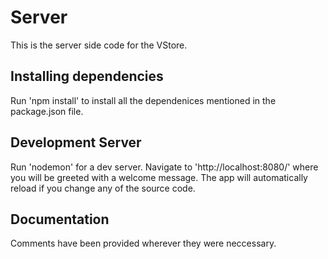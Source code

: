 # Server

This is the server side code for the VStore.

## Installing dependencies

Run 'npm install' to install all the dependenices mentioned in the package.json file.

## Development Server

Run 'nodemon' for a dev server. Navigate to 'http://localhost:8080/' where you will be greeted with a welcome message. The app will automatically reload if you change any of the source code.

## Documentation

Comments have been provided wherever they were neccessary.

